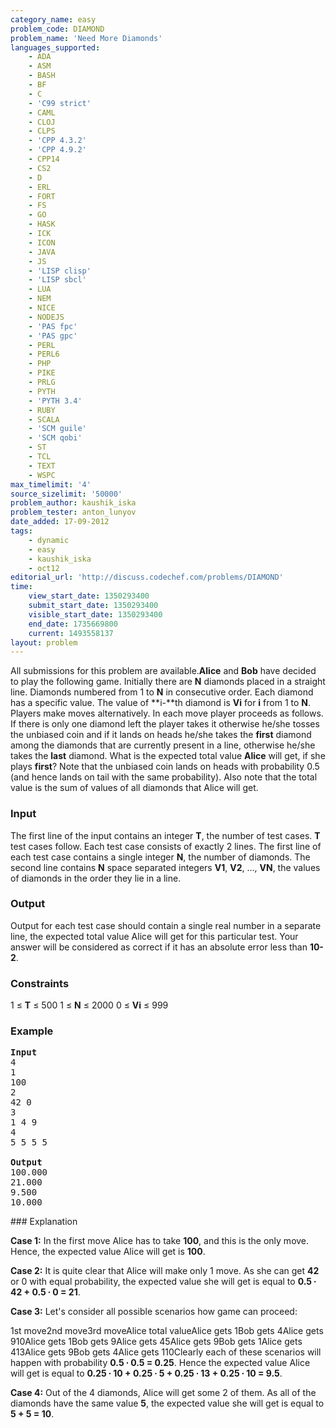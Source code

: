 ```yaml
---
category_name: easy
problem_code: DIAMOND
problem_name: 'Need More Diamonds'
languages_supported:
    - ADA
    - ASM
    - BASH
    - BF
    - C
    - 'C99 strict'
    - CAML
    - CLOJ
    - CLPS
    - 'CPP 4.3.2'
    - 'CPP 4.9.2'
    - CPP14
    - CS2
    - D
    - ERL
    - FORT
    - FS
    - GO
    - HASK
    - ICK
    - ICON
    - JAVA
    - JS
    - 'LISP clisp'
    - 'LISP sbcl'
    - LUA
    - NEM
    - NICE
    - NODEJS
    - 'PAS fpc'
    - 'PAS gpc'
    - PERL
    - PERL6
    - PHP
    - PIKE
    - PRLG
    - PYTH
    - 'PYTH 3.4'
    - RUBY
    - SCALA
    - 'SCM guile'
    - 'SCM qobi'
    - ST
    - TCL
    - TEXT
    - WSPC
max_timelimit: '4'
source_sizelimit: '50000'
problem_author: kaushik_iska
problem_tester: anton_lunyov
date_added: 17-09-2012
tags:
    - dynamic
    - easy
    - kaushik_iska
    - oct12
editorial_url: 'http://discuss.codechef.com/problems/DIAMOND'
time:
    view_start_date: 1350293400
    submit_start_date: 1350293400
    visible_start_date: 1350293400
    end_date: 1735669800
    current: 1493558137
layout: problem
---
```

All submissions for this problem are available.**Alice** and **Bob** have decided to play the following game. Initially there are **N** diamonds placed in a straight line. Diamonds numbered from 1 to **N** in consecutive order. Each diamond has a specific value. The value of **i-**th diamond is **Vi** for **i** from 1 to **N**. Players make moves alternatively. In each move player proceeds as follows. If there is only one diamond left the player takes it otherwise he/she tosses the unbiased coin and if it lands on heads he/she takes the **first** diamond among the diamonds that are currently present in a line, otherwise he/she takes the
**last** diamond. What is the expected total value **Alice** will get, if she plays **first**? Note that the unbiased coin lands on heads with probability 0.5 (and hence lands on tail with the same probability). Also note that the total value is the sum of values of all diamonds that Alice will get.

### Input

The first line of the input contains an integer **T**, the number of test cases. **T** test cases follow. Each test case consists of exactly 2 lines. The first line of each test case contains a single integer
**N**, the number of diamonds. The second line contains **N** space separated integers
**V1**, **V2**, ..., **VN**, the values of diamonds in the order they lie in a line.

### Output

Output for each test case should contain a single real number in a separate line, the expected total value Alice will get for this particular test. Your answer will be considered as correct if it has an absolute error less than **10-2**.

### Constraints

1 ≤ **T** ≤ 500 
1 ≤ **N** ≤ 2000 
0 ≤ **Vi** ≤ 999

### Example

<pre>
<b>Input</b>
4
1
100
2
42 0
3
1 4 9
4
5 5 5 5

<b>Output</b>
100.000
21.000
9.500
10.000
</pre>### Explanation

**Case 1:** In the first move Alice has to take **100**, and this is the only move. Hence, the expected value Alice will get is **100**.

**Case 2:**  It is quite clear that Alice will make only 1 move. As she can get **42** or 0 with
equal probability, the expected value she will get is equal to **0.5 ∙ 42 + 0.5 ∙ 0 = 21**.

**Case 3:**  Let's consider all possible scenarios how game can proceed:

1st move2nd move3rd moveAlice total valueAlice gets 1Bob gets 4Alice gets 910Alice gets 1Bob gets 9Alice gets 45Alice gets 9Bob gets 1Alice gets 413Alice gets 9Bob gets 4Alice gets 110Clearly each of these scenarios will happen with probability **0.5 ∙ 0.5 = 0.25**. Hence the expected value Alice will get is equal to **0.25 ∙ 10 + 0.25 ∙ 5 + 0.25 ∙ 13 + 0.25 ∙ 10 = 9.5**.

**Case 4:** Out of the 4 diamonds, Alice will get some 2 of them. As all of the diamonds have the same value **5**, the expected value she will get is equal to **5 + 5 = 10**.
